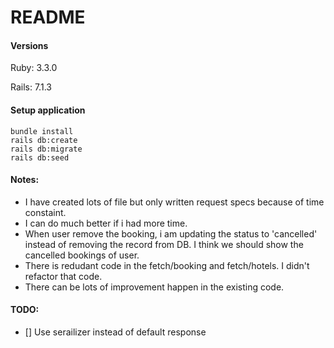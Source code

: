 # README

#### Versions

Ruby: 3.3.0

Rails: 7.1.3

#### Setup application

```
bundle install
rails db:create
rails db:migrate
rails db:seed
```

#### Notes:

- I have created lots of file but only written request specs because of time constaint.
- I can do much better if i had more time.
- When user remove the booking, i am updating the status to 'cancelled' instead of removing the record from DB. I think we should show the cancelled bookings of user.
- There is redudant code in the fetch/booking and fetch/hotels. I didn't refactor that code.
- There can be lots of improvement happen in the existing code.

#### TODO:

- [] Use serailizer instead of default response
